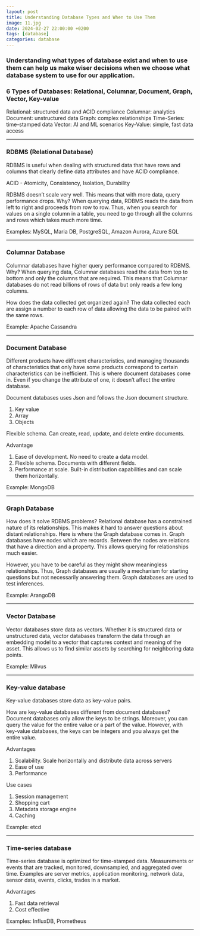 ```yaml
---
layout: post
title: Understanding Database Types and When to Use Them
image: 11.jpg
date: 2024-02-27 22:00:00 +0200
tags: [database]
categories: database
---
```

### Understanding what types of database exist and when to use them can help us make wiser decisions when we choose what database system to use for our application. 

### 6 Types of Databases: Relational, Columnar, Document, Graph, Vector, Key-value 

Relational: structured data and ACID compliance
Columnar: analytics 
Document: unstructured data 
Graph: complex relationships
Time-Series: time-stamped data 
Vector: AI and ML scenarios 
Key-Value: simple, fast data access  

***

### RDBMS (Relational Database) 

RDBMS is useful when dealing with structured data that have rows and columns that clearly define data attributes and have ACID compliance. 

ACID - Atomicity, Consistency, Isolation, Durability

RDBMS doesn’t scale very well. This means that with more data, query performance drops. 
Why? When querying data, RDBMS reads the data from left to right and proceeds from row to row. Thus, when you search for values on a single column in a table, you need to go through all the columns and rows which takes much more time. 

Examples: MySQL, Maria DB, PostgreSQL, Amazon Aurora, Azure SQL 

***

### Columnar Database

Columnar databases have higher query performance compared to RDBMS.  
Why? When querying data, Columnar databases read the data from top to bottom and only the columns that are required. This means that Columnar databases do not read billions of rows of data but only reads a few long columns. 

How does the data collected get organized again? The data collected each are assign a number to each row of data allowing the data to be paired with the same rows. 

Example: Apache Cassandra

***

### Document Database

Different products have different characteristics, and managing thousands of characteristics that only have some products correspond to certain characteristics can be inefficient. This is where document databases come in. Even if you change the attribute of one, it doesn’t affect the entire database. 

Document databases uses Json and follows the Json document structure.
1. Key value
2. Array 
3. Objects 

Flexible schema. 
Can create, read, update, and delete entire documents. 

Advantage
1. Ease of development. No need to create a data model.
2. Flexible schema. Documents with different fields. 
3. Performance at scale. Built-in distribution capabilities and can scale them horizontally. 

Example: MongoDB

***

### Graph Database 

How does it solve RDBMS problems?
Relational database has a constrained nature of its relationships. This makes it hard to answer questions about distant relationships. Here is where the Graph database comes in. Graph databases have nodes which are records. Between the nodes are relations that have a direction and a property. This allows querying for relationships much easier. 

However, you have to be careful as they might show meaningless relationships. Thus, Graph databases are usually a mechanism for starting questions but not necessarily answering them. Graph databases are used to test inferences. 

Example: ArangoDB

***

### Vector Database

Vector databases store data as vectors. Whether it is structured data or unstructured data, vector databases transform the data through an embedding model to a vector that captures context and meaning of the asset. This allows us to find similar assets by searching for neighboring data points. 

Example: Milvus 

***

### Key-value database 

Key-value databases store data as key-value pairs. 

How are key-value databases different from document databases?
Document databases only allow the keys to be strings. Moreover, you can query the value for the entire value or a part of the value. 
However, with key-value databases, the keys can be integers and you always get the entire value. 

Advantages 
1. Scalability. Scale horizontally and distribute data across servers 
2. Ease of use
3. Performance 

Use cases
1. Session management 
2. Shopping cart 
3. Metadata storage engine 
4. Caching 

Example: etcd 

***

### Time-series database 

Time-series database is optimized for time-stamped data. Measurements or events that are tracked, monitored, downsampled, and aggregated over time. Examples are server metrics, application monitoring, network data, sensor data, events, clicks, trades in a market. 

Advantages
1. Fast data retrieval 
2. Cost effective 

Examples: InfluxDB, Prometheus

***